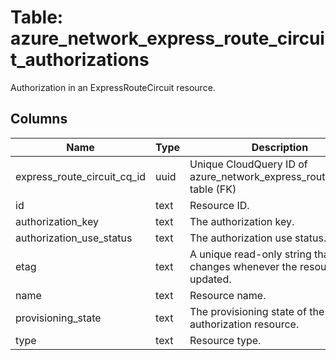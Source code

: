 
# Table: azure_network_express_route_circuit_authorizations
Authorization in an ExpressRouteCircuit resource.
## Columns
| Name        | Type           | Description  |
| ------------- | ------------- | -----  |
|express_route_circuit_cq_id|uuid|Unique CloudQuery ID of azure_network_express_route_circuits table (FK)|
|id|text|Resource ID.|
|authorization_key|text|The authorization key.|
|authorization_use_status|text|The authorization use status.|
|etag|text|A unique read-only string that changes whenever the resource is updated.|
|name|text|Resource name.|
|provisioning_state|text|The provisioning state of the authorization resource.|
|type|text|Resource type.|
